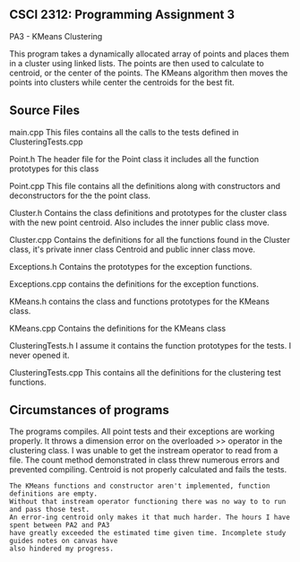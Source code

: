 ## CSCI 2312: Programming Assignment 3

<h> PA3 - KMeans Clustering </h>

This program takes a dynamically allocated array of points and places them in a cluster using
linked lists. The points are then used to calculate to centroid, or the center of the points.
The KMeans algorithm then moves the points into clusters while center the centroids for the best fit.

<h2>  Source Files </h2>
main.cpp
    This files contains all the calls to the tests defined in ClusteringTests.cpp

Point.h
    The header file for the Point class it includes all the function prototypes for this class

Point.cpp
    This file contains all the definitions along with constructors and deconstructors for the
    the point class.

Cluster.h
    Contains the class definitions and prototypes for the cluster class with the new point centroid.
    Also includes the inner public class move.

Cluster.cpp
    Contains the definitions for all the functions found in the Cluster class, it's private inner class
    Centroid and public inner class move.

Exceptions.h
    Contains the prototypes for the exception functions.

Exceptions.cpp
    contains the definitions for the exception functions.

KMeans.h
    contains the class and functions prototypes for the KMeans class.

KMeans.cpp
    Contains the definitions for the KMeans class

ClusteringTests.h
    I assume it contains the function prototypes for the tests. I never opened it.

ClusteringTests.cpp
    This contains all the definitions for the clustering test functions.

<h2> Circumstances of programs </h2>
    The programs compiles.  All point tests and their exceptions are working properly.
    It throws a dimension error on the overloaded >> operator
    in the clustering class.  I was unable to get the instream operator to read from
    a file. The count method demonstrated in class threw numerous errors and prevented compiling.
    Centroid is not properly calculated and fails the tests.

    The KMeans functions and constructor aren't implemented, function definitions are empty.
    Without that instream operator functioning there was no way to to run and pass those test.
    An error-ing centroid only makes it that much harder. The hours I have spent between PA2 and PA3
    have greatly exceeded the estimated time given time. Incomplete study guides notes on canvas have
    also hindered my progress.



